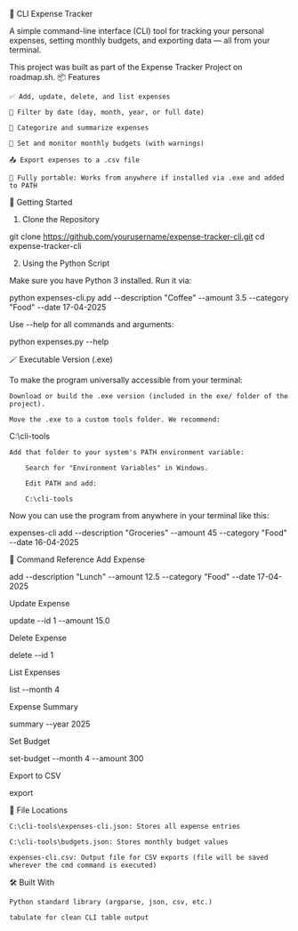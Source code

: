 🧾 CLI Expense Tracker

A simple command-line interface (CLI) tool for tracking your personal expenses, setting monthly budgets, and exporting data — all from your terminal.

This project was built as part of the Expense Tracker Project on roadmap.sh.
📦 Features

    ✅ Add, update, delete, and list expenses

    📅 Filter by date (day, month, year, or full date)

    💸 Categorize and summarize expenses

    🧮 Set and monitor monthly budgets (with warnings)

    📤 Export expenses to a .csv file

    🧰 Fully portable: Works from anywhere if installed via .exe and added to PATH

🚀 Getting Started
1. Clone the Repository

git clone https://github.com/yourusername/expense-tracker-cli.git
cd expense-tracker-cli

2. Using the Python Script

Make sure you have Python 3 installed. Run it via:

python expenses-cli.py add --description "Coffee" --amount 3.5 --category "Food" --date 17-04-2025

Use --help for all commands and arguments:

python expenses.py --help

🪄 Executable Version (.exe)

To make the program universally accessible from your terminal:

    Download or build the .exe version (included in the exe/ folder of the project).

    Move the .exe to a custom tools folder. We recommend:

C:\cli-tools

    Add that folder to your system's PATH environment variable:

        Search for "Environment Variables" in Windows.

        Edit PATH and add:

        C:\cli-tools

    

Now you can use the program from anywhere in your terminal like this:

expenses-cli add --description "Groceries" --amount 45 --category "Food" --date 16-04-2025

🧰 Command Reference
Add Expense

add --description "Lunch" --amount 12.5 --category "Food" --date 17-04-2025

Update Expense

update --id 1 --amount 15.0

Delete Expense

delete --id 1

List Expenses

list --month 4

Expense Summary

summary --year 2025

Set Budget

set-budget --month 4 --amount 300

Export to CSV

export

📁 File Locations

    C:\cli-tools\expenses-cli.json: Stores all expense entries

    C:\cli-tools\budgets.json: Stores monthly budget values

    expenses-cli.csv: Output file for CSV exports (file will be saved wherever the cmd command is executed)

🛠️ Built With

    Python standard library (argparse, json, csv, etc.)

    tabulate for clean CLI table output